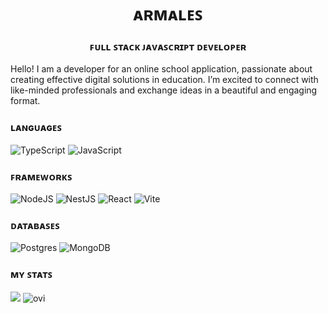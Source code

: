 <h1 align="center">ᴀʀᴍᴀʟᴇꜱ</h1> 
<h3 align="center">ꜰᴜʟʟ ꜱᴛᴀᴄᴋ ᴊᴀᴠᴀꜱᴄʀɪᴘᴛ ᴅᴇᴠᴇʟᴏᴘᴇʀ</h3>
<p>Hello! I am a developer for an online school application, passionate about creating effective digital solutions in education. I’m excited to connect with like-minded professionals and exchange ideas in a beautiful and engaging format.</p>
<h3>ʟᴀɴɢᴜᴀɢᴇꜱ</h3>

![TypeScript](https://img.shields.io/badge/typescript-%23007ACC.svg?style=for-the-badge&logo=typescript&logoColor=white) ![JavaScript](https://img.shields.io/badge/javascript-%23323330.svg?style=for-the-badge&logo=javascript&logoColor=%23F7DF1E)
<h3>ꜰʀᴀᴍᴇᴡᴏʀᴋꜱ</h3>

![NodeJS](https://img.shields.io/badge/node.js-6DA55F?style=for-the-badge&logo=node.js&logoColor=white) ![NestJS](https://img.shields.io/badge/nestjs-%23E0234E.svg?style=for-the-badge&logo=nestjs&logoColor=white) ![React](https://img.shields.io/badge/react-%2320232a.svg?style=for-the-badge&logo=react&logoColor=%2361DAFB) ![Vite](https://img.shields.io/badge/vite-%23646CFF.svg?style=for-the-badge&logo=vite&logoColor=white) 
<h3>ᴅᴀᴛᴀʙᴀꜱᴇꜱ</h3>

![Postgres](https://img.shields.io/badge/postgres-%23316192.svg?style=for-the-badge&logo=postgresql&logoColor=white) ![MongoDB](https://img.shields.io/badge/MongoDB-%234ea94b.svg?style=for-the-badge&logo=mongodb&logoColor=white)

<h3>ᴍʏ ꜱᴛᴀᴛꜱ</h3>

![](https://github-profile-summary-cards.vercel.app/api/cards/profile-details?username=miles101armales&theme=github_dark)  <img src="https://github-readme-stats.vercel.app/api/top-langs?username=miles101armales&show_icons=true&locale=en&layout=compact&theme=github_dark" alt="ovi" />
